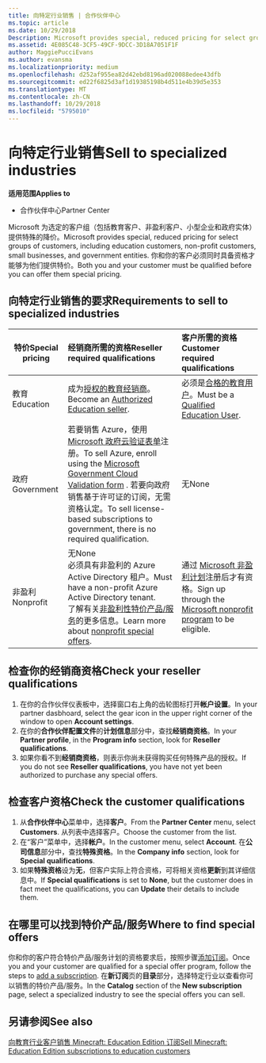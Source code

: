 ```yaml
---
title: 向特定行业销售 | 合作伙伴中心
ms.topic: article
ms.date: 10/29/2018
Description: Microsoft provides special, reduced pricing for select groups of customers, including education customers, non-profit customers, and government users.
ms.assetid: 4E085C48-3CF5-49CF-9DCC-3D18A7051F1F
author: MaggiePucciEvans
ms.author: evansma
ms.localizationpriority: medium
ms.openlocfilehash: d252af955ea82d42ebd8196ad020088edee43dfb
ms.sourcegitcommit: ed22f6825d3af1d19385198b4d511e4b39d5e353
ms.translationtype: MT
ms.contentlocale: zh-CN
ms.lasthandoff: 10/29/2018
ms.locfileid: "5795010"
---
```

# <a name="sell-to-specialized-industries"></a><span data-ttu-id="0aace-102">向特定行业销售</span><span class="sxs-lookup"><span data-stu-id="0aace-102">Sell to specialized industries</span></span>

**<span data-ttu-id="0aace-103">适用范围</span><span class="sxs-lookup"><span data-stu-id="0aace-103">Applies to</span></span>**

-  <span data-ttu-id="0aace-104">合作伙伴中心</span><span class="sxs-lookup"><span data-stu-id="0aace-104">Partner Center</span></span>

<span data-ttu-id="0aace-105">Microsoft 为选定的客户组（包括教育客户、非盈利客户、小型企业和政府实体）提供特殊的降价。</span><span class="sxs-lookup"><span data-stu-id="0aace-105">Microsoft provides special, reduced pricing for select groups of customers, including education customers, non-profit customers, small businesses, and government entities.</span></span> <span data-ttu-id="0aace-106">你和你的客户必须同时具备资格才能够为他们提供特价。</span><span class="sxs-lookup"><span data-stu-id="0aace-106">Both you and your customer must be qualified before you can offer them special pricing.</span></span> 

## <a name="requirements-to-sell-to-specialized-industries"></a><span data-ttu-id="0aace-107">向特定行业销售的要求</span><span class="sxs-lookup"><span data-stu-id="0aace-107">Requirements to sell to specialized industries</span></span>

|**<span data-ttu-id="0aace-108">特价</span><span class="sxs-lookup"><span data-stu-id="0aace-108">Special pricing</span></span>**   |**<span data-ttu-id="0aace-109">经销商所需的资格</span><span class="sxs-lookup"><span data-stu-id="0aace-109">Reseller required qualifications</span></span>**   |**<span data-ttu-id="0aace-110">客户所需的资格</span><span class="sxs-lookup"><span data-stu-id="0aace-110">Customer required qualifications</span></span>**   |
|----------------------------|:---------------------------------|:------------------------------------------|
|<span data-ttu-id="0aace-111">教育</span><span class="sxs-lookup"><span data-stu-id="0aace-111">Education</span></span>   |<span data-ttu-id="0aace-112">成为[授权的教育经销商](https://www.mepn.com)。</span><span class="sxs-lookup"><span data-stu-id="0aace-112">Become an [Authorized Education seller](https://www.mepn.com).</span></span>   | <span data-ttu-id="0aace-113">必须是[合格的教育用户](http://www.microsoftvolumelicensing.com/DocumentSearch.aspx?Mode=3&DocumentTypeId=7)。</span><span class="sxs-lookup"><span data-stu-id="0aace-113">Must be a [Qualified Education User](http://www.microsoftvolumelicensing.com/DocumentSearch.aspx?Mode=3&DocumentTypeId=7).</span></span>   |
|<span data-ttu-id="0aace-114">政府</span><span class="sxs-lookup"><span data-stu-id="0aace-114">Government</span></span>   |<span data-ttu-id="0aace-115">若要销售 Azure，使用 [Microsoft 政府云验证表单](http://azuregov.microsoft.com/csp)注册。</span><span class="sxs-lookup"><span data-stu-id="0aace-115">To sell Azure, enroll using the [Microsoft Government Cloud Validation form](http://azuregov.microsoft.com/csp) .</span></span> <span data-ttu-id="0aace-116">若要向政府销售基于许可证的订阅，无需资格认定。</span><span class="sxs-lookup"><span data-stu-id="0aace-116">To sell license-based subscriptions to government, there is no required qualification.</span></span>|   <span data-ttu-id="0aace-117">无</span><span class="sxs-lookup"><span data-stu-id="0aace-117">None</span></span>|
|<span data-ttu-id="0aace-118">非盈利</span><span class="sxs-lookup"><span data-stu-id="0aace-118">Nonprofit</span></span>  |<span data-ttu-id="0aace-119">无</span><span class="sxs-lookup"><span data-stu-id="0aace-119">None</span></span><br><span data-ttu-id="0aace-120">必须具有非盈利的 Azure Active Directory 租户。</span><span class="sxs-lookup"><span data-stu-id="0aace-120">Must have a non-profit Azure Active Directory tenant.</span></span><br><span data-ttu-id="0aace-121">了解有关[非盈利性特价产品/服务](https://assetsprod.microsoft.com/mpn/en-us/nonprofit-skus-in-csp-faq.pdf)的更多信息。</span><span class="sxs-lookup"><span data-stu-id="0aace-121">Learn more about [nonprofit special offers](https://assetsprod.microsoft.com/mpn/en-us/nonprofit-skus-in-csp-faq.pdf).</span></span>   |<span data-ttu-id="0aace-122">通过 [Microsoft 非盈利计划](https://nonprofit.microsoft.com/#/register)注册后才有资格。</span><span class="sxs-lookup"><span data-stu-id="0aace-122">Sign up through the [Microsoft nonprofit program](https://nonprofit.microsoft.com/#/register) to be eligible.</span></span>   |


## <a name="check-your-reseller-qualifications"></a><span data-ttu-id="0aace-123">检查你的经销商资格</span><span class="sxs-lookup"><span data-stu-id="0aace-123">Check your reseller qualifications</span></span>

1.  <span data-ttu-id="0aace-124">在你的合作伙伴仪表板中，选择窗口右上角的齿轮图标打开**帐户设置**。</span><span class="sxs-lookup"><span data-stu-id="0aace-124">In your partner dasbhoard, select the gear icon in the upper right corner of the window to open **Account settings**.</span></span>
2.  <span data-ttu-id="0aace-125">在你的**合作伙伴配置文件**的**计划信息**部分中，查找**经销商资格**。</span><span class="sxs-lookup"><span data-stu-id="0aace-125">In your **Partner profile**, in the **Program info** section, look for **Reseller qualifications**.</span></span>
3.  <span data-ttu-id="0aace-126">如果你看不到**经销商资格**，则表示你尚未获得购买任何特殊产品的授权。</span><span class="sxs-lookup"><span data-stu-id="0aace-126">If you do not see **Reseller qualifications**, you have not yet been authorized to purchase any special offers.</span></span>

## <a name="check-the-customer-qualifications"></a><span data-ttu-id="0aace-127">检查客户资格</span><span class="sxs-lookup"><span data-stu-id="0aace-127">Check the customer qualifications</span></span>

1.  <span data-ttu-id="0aace-128">从**合作伙伴中心**菜单中，选择**客户**。</span><span class="sxs-lookup"><span data-stu-id="0aace-128">From the **Partner Center** menu, select **Customers**.</span></span> <span data-ttu-id="0aace-129">从列表中选择客户。</span><span class="sxs-lookup"><span data-stu-id="0aace-129">Choose the customer from the list.</span></span>
2.  <span data-ttu-id="0aace-130">在“客户”菜单中，选择**帐户**。</span><span class="sxs-lookup"><span data-stu-id="0aace-130">In the customer menu, select **Account**.</span></span> <span data-ttu-id="0aace-131">在**公司信息**部分中，查找**特殊资格**。</span><span class="sxs-lookup"><span data-stu-id="0aace-131">In the **Company info** section, look for **Special qualifications**.</span></span>
3.  <span data-ttu-id="0aace-132">如果**特殊资格**设为**无**，但客户实际上符合资格，可将相关资格**更新**到其详细信息中。</span><span class="sxs-lookup"><span data-stu-id="0aace-132">If **Special qualifications** is set to **None**, but the customer does in fact meet the qualifications, you can **Update** their details to include them.</span></span>

## <a name="where-to-find-special-offers"></a><span data-ttu-id="0aace-133">在哪里可以找到特价产品/服务</span><span class="sxs-lookup"><span data-stu-id="0aace-133">Where to find special offers</span></span>

<span data-ttu-id="0aace-134">你和你的客户符合特价产品/服务计划的资格要求后，按照步骤[添加订阅](create-a-new-subscription.md)。</span><span class="sxs-lookup"><span data-stu-id="0aace-134">Once you and your customer are qualified for a special offer program, follow the steps to [add a subscription](create-a-new-subscription.md).</span></span> <span data-ttu-id="0aace-135">在**新订阅**页的**目录**部分，选择特定行业以查看你可以销售的特价产品/服务。</span><span class="sxs-lookup"><span data-stu-id="0aace-135">In the **Catalog** section of the **New subscription** page, select a specialized industry to see the special offers you can sell.</span></span>

## <a name="see-also"></a><span data-ttu-id="0aace-136">另请参阅</span><span class="sxs-lookup"><span data-stu-id="0aace-136">See also</span></span>

[<span data-ttu-id="0aace-137">向教育行业客户销售 Minecraft: Education Edition 订阅</span><span class="sxs-lookup"><span data-stu-id="0aace-137">Sell Minecraft: Education Edition subscriptions to education customers</span></span>](minecraft-subscriptions.md)


 

 

 



